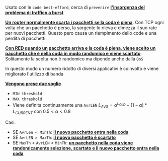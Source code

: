 Usato con le `code best-efford`, cerca di `prevenire` <b><u>l'insorgenza del problema di traffico a burst</u></b>

<b><u>Un router normalmente scarta i pacchetti se la coda è piena</u></b>. Con TCP ogni volta che un pacchetto è perso, la sorgente lo rileva e dimezza il suo rate per nuovi pacchetti. Questo pero causa un riempimento dello code e una perdita di pacchetti.  

<b><u>Con RED quando un pacchetto arriva e la coda è piena, viene scelto un pacchetto che è nella coda in modo randomico e viene scartato</u></b>. Solitamente la scelta non è randomico ma dipende anche dalla `QoS` 

In questo modo un numero ridotto di diversi applicativi è coinvolto e viene migliorato l'utilizzo di banda

<b><u>Vengono prese due soglie</u></b>
- `MIN threshold`
- `MAX threshold`
- Viene definita continuamente una `AvrLEN`
$L_{AVG} = \alpha^{L_{OLD}} + (1-\alpha)*L_{CURRENT}$
con $0.5 < \alpha < 0.8$

Casi:
- SE `AvrLen < MinTh`: <b><u>il nuovo pacchetto entra nella coda</u></b>
- SE `AvrLEN > MaxTh`: <b><u>il nuovo pacchetto è scartato</u></b>
- SE `MaxTh` < `AvrLEN` < `MinTh`: <b><u>un pacchetto nella coda viene randomicamente selezione, scartato e il nuovo pacchetto entra nella coda</u></b>
